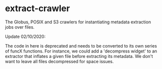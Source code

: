 # extract-crawler
The Globus, POSIX and S3 crawlers for instantiating metadata extraction jobs over files.

Update 02/10/2020: 

The code in here is deprecated and needs to be converted to its own series of funcX functions. 
For instance, we could add a 'decompress widget' to an extractor that inflates a given file 
before extracting its metadata. We don't want to leave all files decompressed for space issues. 
